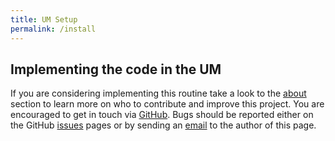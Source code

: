 ```yaml
---
title: UM Setup
permalink: /install
---
```

## Implementing the code in the UM

If you are considering implementing this routine take a look to the  [about](/about) 
section to learn more on who to contribute and improve this project. You are encouraged 
to get in touch via [GitHub](https://github.com/antarcticrainforest/seabreeze_param). 
Bugs should be reported either on the GitHub [issues](https://github.com/antarcticrainforest/seabreeze_param/issues) 
pages or by sending an [email](mailto:martin.bergemann@monash.edu) to the author of this page.
